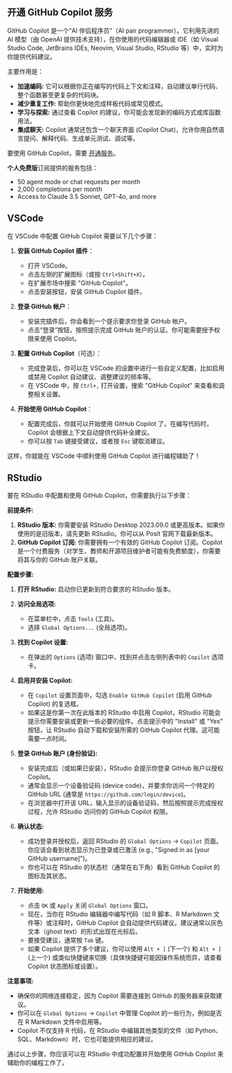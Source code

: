 ## 开通 GitHub Copilot 服务

GitHub Copilot 是一个“AI 伴侣程序员”（AI pair programmer）。它利用先进的 AI 模型（由 OpenAI 提供技术支持），在你使用的代码编辑器或 IDE（如 Visual Studio Code, JetBrains IDEs, Neovim, Visual Studio, RStudio 等）中，实时为你提供代码建议。

主要作用是：

* **加速编码:** 它可以根据你正在编写的代码上下文和注释，自动建议单行代码、整个函数甚至更复杂的代码块。
* **减少重复工作:** 帮助你更快地完成样板代码或常见模式。
* **学习与探索:** 通过查看 Copilot 的建议，你可能会发现新的编码方式或库函数用法。
* **集成聊天:** Copilot 通常还包含一个聊天界面 (Copilot Chat)，允许你用自然语言提问、解释代码、生成单元测试、调试等。

要使用 GitHub Copilot，需要 [开通服务](https://github.com/features/copilot/plans?cft=copilot_li.features_copilot)。

**个人免费版**订阅提供的服务包括：

- 50 agent mode or chat requests per month
- 2,000 completions per month
- Access to Claude 3.5 Sonnet, GPT-4o, and more


## VSCode

在 VSCode 中配置 GitHub Copilot 需要以下几个步骤：

1. **安装 GitHub Copilot 插件**：
   - 打开 VSCode。
   - 点击左侧的扩展图标（或按 `Ctrl+Shift+X`）。
   - 在扩展市场中搜索 "GitHub Copilot"。
   - 点击安装按钮，安装 GitHub Copilot 插件。

2. **登录 GitHub 帐户**：
   - 安装完插件后，你会看到一个提示要求你登录 GitHub 帐户。
   - 点击“登录”按钮，按照提示完成 GitHub 账户的认证。你可能需要授予权限来使用 Copilot。

3. **配置 GitHub Copilot**（可选）：
   - 完成登录后，你可以在 VSCode 的设置中进行一些自定义配置，比如启用或禁用 Copilot 自动建议、调整建议的频率等。
   - 在 VSCode 中，按 `Ctrl+,` 打开设置，搜索 "GitHub Copilot" 来查看和调整相关设置。

4. **开始使用 GitHub Copilot**：
   - 配置完成后，你就可以开始使用 GitHub Copilot 了。在编写代码时，Copilot 会根据上下文自动提供代码补全建议。
   - 你可以按 `Tab` 键接受建议，或者按 `Esc` 键取消建议。

这样，你就能在 VSCode 中顺利使用 GitHub Copilot 进行编程辅助了！

## RStudio

要在 RStudio 中配置和使用 GitHub Copilot，你需要执行以下步骤：

**前提条件:**

1.  **RStudio 版本:** 你需要安装 RStudio Desktop 2023.09.0 或更高版本。如果你使用的是旧版本，请先更新 RStudio。你可以从 Posit 官网下载最新版本。
2.  **GitHub Copilot 订阅:** 你需要拥有一个有效的 GitHub Copilot 订阅。Copilot 是一个付费服务（对学生、教师和开源项目维护者可能有免费额度），你需要将其与你的 GitHub 账户关联。

**配置步骤:**

1.  **打开 RStudio:** 启动你已更新到符合要求的 RStudio 版本。

2.  **访问全局选项:**
    * 在菜单栏中，点击 `Tools` (工具)。
    * 选择 `Global Options...` (全局选项)。

3.  **找到 Copilot 设置:**
    * 在弹出的 `Options` (选项) 窗口中，找到并点击左侧列表中的 `Copilot` 选项卡。

4.  **启用并安装 Copilot:**
    * 在 `Copilot` 设置页面中，勾选 `Enable GitHub Copilot` (启用 GitHub Copilot) 的复选框。
    * 如果这是你第一次在此版本的 RStudio 中启用 Copilot，RStudio 可能会提示你需要安装或更新一些必要的组件。点击提示中的 "Install" 或 "Yes" 按钮，让 RStudio 自动下载和安装所需的 GitHub Copilot 代理。这可能需要一点时间。

5.  **登录 GitHub 账户 (身份验证):**
    * 安装完成后（或如果已安装），RStudio 会提示你登录 GitHub 账户以授权 Copilot。
    * 通常会显示一个设备验证码 (device code)，并要求你访问一个特定的 GitHub URL (通常是 `https://github.com/login/device`)。
    * 在浏览器中打开该 URL，输入显示的设备验证码，然后按照提示完成授权过程，允许 RStudio 访问你的 GitHub Copilot 权限。

6.  **确认状态:**
    * 成功登录并授权后，返回 RStudio 的 `Global Options` -> `Copilot` 页面。你应该会看到状态显示为已登录或已激活 (e.g., "Signed in as [your GitHub username]")。
    * 你也可以在 RStudio 的状态栏（通常在右下角）看到 GitHub Copilot 的图标及其状态。

7.  **开始使用:**
    * 点击 `OK` 或 `Apply` 关闭 `Global Options` 窗口。
    * 现在，当你在 RStudio 编辑器中编写代码（如 R 脚本、R Markdown 文件等）或注释时，GitHub Copilot 会自动提供代码建议。建议通常以灰色文本（ghost text）的形式出现在光标后。
    * 要接受建议，通常按 `Tab` 键。
    * 如果 Copilot 提供了多个建议，你可以使用 `Alt + ]` (下一个) 和 `Alt + [` (上一个) 或类似快捷键来切换（具体快捷键可能因操作系统而异，请查看 Copilot 状态图标或设置）。

**注意事项:**

* 确保你的网络连接稳定，因为 Copilot 需要连接到 GitHub 的服务器来获取建议。
* 你可以在 `Global Options` -> `Copilot` 中管理 Copilot 的一些行为，例如是否在 R Markdown 文件中启用等。
* Copilot 不仅支持 R 代码，在 RStudio 中编辑其他类型的文件（如 Python、SQL、Markdown）时，它也可能提供相应的建议。

通过以上步骤，你应该可以在 RStudio 中成功配置并开始使用 GitHub Copilot 来辅助你的编程工作了。
